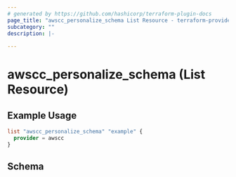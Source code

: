 ```yaml
---
# generated by https://github.com/hashicorp/terraform-plugin-docs
page_title: "awscc_personalize_schema List Resource - terraform-provider-awscc"
subcategory: ""
description: |-
  
---
```


# awscc_personalize_schema (List Resource)



## Example Usage

```terraform
list "awscc_personalize_schema" "example" {
  provider = awscc
}
```

<!-- schema generated by tfplugindocs -->
## Schema
